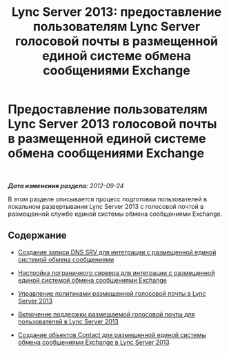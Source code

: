 ﻿---
title: 'Lync Server 2013: предоставление пользователям Lync Server голосовой почты в размещенной единой системе обмена сообщениями Exchange'
TOCTitle: Предоставление пользователям Lync Server 2013 голосовой почты в размещенной единой системе обмена сообщениями Exchange
ms:assetid: 306d3fb5-231b-4f0b-b8d8-0d9083b5ed77
ms:mtpsurl: https://technet.microsoft.com/ru-ru/library/Gg425807(v=OCS.15)
ms:contentKeyID: 49309342
ms.date: 05/19/2016
mtps_version: v=OCS.15
ms.translationtype: HT
---

# Предоставление пользователям Lync Server 2013 голосовой почты в размещенной единой системе обмена сообщениями Exchange

 

_**Дата изменения раздела:** 2012-09-24_

В этом разделе описывается процесс подготовки пользователей в локальном развертывании Lync Server 2013 с голосовой почтой в размещенной службе единой системы обмена сообщениями Exchange.

## Содержание

  - [Создание записи DNS SRV для интеграции с размещенной единой системой обмена сообщениями](lync-server-2013-create-a-dns-srv-record-for-integration-with-hosted-exchange-um.md)

  - [Настройка пограничного сервера для интеграции с размещенной единой системой обмена сообщениями Exchange](lync-server-2013-configure-the-edge-server-for-integration-with-hosted-exchange-um.md)

  - [Управление политиками размещенной голосовой почты в Lync Server 2013](lync-server-2013-manage-hosted-voice-mail-policies.md)

  - [Включение поддержки размещаемой голосовой почты для пользователей в Lync Server 2013](lync-server-2013-enable-users-for-hosted-voice-mail.md)

  - [Создание объектов Contact для размещенной единой системы обмена сообщениями Exchange в Lync Server 2013](lync-server-2013-create-contact-objects-for-hosted-exchange-um.md)

